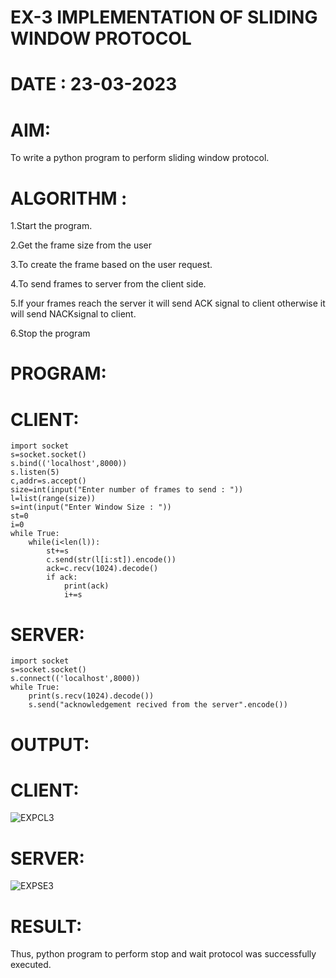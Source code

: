 # EX-3 IMPLEMENTATION OF SLIDING WINDOW PROTOCOL

# DATE : 23-03-2023

# AIM:

To write a python program to perform sliding window protocol.

# ALGORITHM :
1.Start the program.

2.Get the frame size from the user

3.To create the frame based on the user request.

4.To send frames to server from the client side.

5.If your frames reach the server it will send ACK signal to client otherwise it will send NACKsignal to client.

6.Stop the program

# PROGRAM:
# CLIENT:
```
import socket
s=socket.socket()
s.bind(('localhost',8000))
s.listen(5)
c,addr=s.accept()
size=int(input("Enter number of frames to send : "))
l=list(range(size))
s=int(input("Enter Window Size : "))
st=0
i=0
while True:
    while(i<len(l)):
        st+=s
        c.send(str(l[i:st]).encode())
        ack=c.recv(1024).decode()
        if ack:
            print(ack)
            i+=s
``` 
# SERVER:
```
import socket
s=socket.socket()
s.connect(('localhost',8000))
while True:
    print(s.recv(1024).decode())
    s.send("acknowledgement recived from the server".encode())
```
# OUTPUT:
# CLIENT:
![EXPCL3](https://github.com/NAVEENKUMAR4325/EX-3/assets/119479566/0c8a0881-d335-45ad-8b17-9686d77cf022)



# SERVER:
![EXPSE3](https://github.com/NAVEENKUMAR4325/EX-3/assets/119479566/1fbeed19-721d-4e37-9a52-6b8fba60ff67)



# RESULT:
Thus, python program to perform stop and wait protocol was successfully executed.
